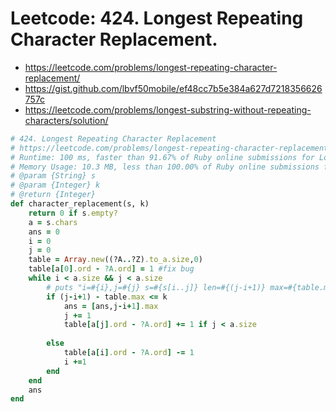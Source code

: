 # Leetcode: 424. Longest Repeating Character Replacement.

- https://leetcode.com/problems/longest-repeating-character-replacement/
- https://gist.github.com/lbvf50mobile/ef48cc7b5e384a627d7218356626757c
- https://leetcode.com/problems/longest-substring-without-repeating-characters/solution/

```Ruby
# 424. Longest Repeating Character Replacement
# https://leetcode.com/problems/longest-repeating-character-replacement/
# Runtime: 100 ms, faster than 91.67% of Ruby online submissions for Longest Repeating Character Replacement.
# Memory Usage: 10.3 MB, less than 100.00% of Ruby online submissions for Longest Repeating Character Replacement.
# @param {String} s
# @param {Integer} k
# @return {Integer}
def character_replacement(s, k)
    return 0 if s.empty?
    a = s.chars
    ans = 0
    i = 0
    j = 0
    table = Array.new((?A..?Z).to_a.size,0)
    table[a[0].ord - ?A.ord] = 1 #fix bug
    while i < a.size && j < a.size
        # puts "i=#{i},j=#{j} s=#{s[i..j]} len=#{(j-i+1)} max=#{table.max}"
        if (j-i+1) - table.max <= k
            ans = [ans,j-i+1].max
            j += 1
            table[a[j].ord - ?A.ord] += 1 if j < a.size
            
        else
            table[a[i].ord - ?A.ord] -= 1
            i +=1
        end
    end
    ans
end
```
